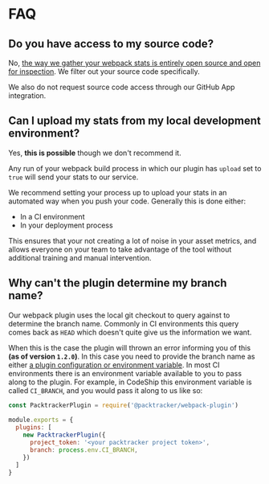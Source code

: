 # FAQ

## Do you have access to my source code?

No, [the way we gather your webpack stats is entirely open source and open for inspection](https://github.com/packtracker/webpack-plugin).  We filter out your source code specifically.

We also do not request source code access through our GitHub App integration.

## Can I upload my stats from my local development environment?

Yes, **this is possible** though we don't recommend it.

Any run of your webpack build process in which our plugin has `upload` set to  `true` will send your stats to our service.

We recommend setting your process up to upload your stats in an automated way when you push your code.  Generally this is done either:

* In a CI environment
* In your deployment process

This ensures that your not creating a lot of noise in your asset metrics, and allows everyone on your team to take advantage of the tool without additional training and manual intervention.

## Why can't the plugin determine my branch name?

Our webpack plugin uses the local git checkout to query against to determine the branch name.  Commonly in CI environments this query comes back as `HEAD` which doesn't quite give us the information we want.

When this is the case the plugin will thrown an error informing you of this **\(as of version `1.2.0`\)**. In this case you need to provide the branch name as either [a plugin configuration or environment variable](https://github.com/packtracker/webpack-plugin#options).  In most CI environments there is an environment variable available to you to pass along to the plugin.  For example, in CodeShip this environment variable is called `CI_BRANCH`, and you would pass it along to us like so:

```javascript
const PacktrackerPlugin = require('@packtracker/webpack-plugin')
​
module.exports = {
  plugins: [
    new PacktrackerPlugin({
      project_token: '<your packtracker project token>',
      branch: process.env.CI_BRANCH,
    })
  ]
}
```

